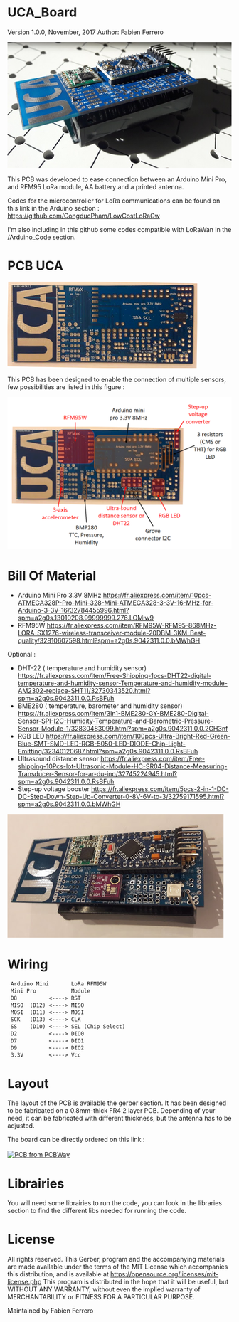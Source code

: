 # UCA_Board


Version 1.0.0, November, 2017
Author: Fabien Ferrero

<img src="https://github.com/FabienFerrero/UCA_Board/blob/master/documents/pictures/UCA.jpg">

This PCB was developed to ease connection between an Arduino Mini Pro, and RFM95 LoRa module, AA battery and a printed antenna.

Codes for the microcontroller for LoRa communications can be found on this link in the Arduino section : https://github.com/CongducPham/LowCostLoRaGw

I'm also including in this github some codes compatible with LoRaWan in the /Arduino_Code section.

# PCB UCA

<img src="https://github.com/FabienFerrero/UCA_Board/blob/master/documents/pictures/UCA_top.png">

This PCB has been designed to enable the connection of multiple sensors, few possibilities are listed in this figure :

<img src="https://github.com/FabienFerrero/UCA_Board/blob/master/documents/pictures/UCA_sensors.png">

# Bill Of Material


* Arduino Mini Pro 3.3V 8MHz 
https://fr.aliexpress.com/item/10pcs-ATMEGA328P-Pro-Mini-328-Mini-ATMEGA328-3-3V-16-MHz-for-Arduino-3-3V-16/32784455996.html?spm=a2g0s.13010208.99999999.276.LOMiw9
* RFM95W
https://fr.aliexpress.com/item/RFM95W-RFM95-868MHz-LORA-SX1276-wireless-transceiver-module-20DBM-3KM-Best-quality/32810607598.html?spm=a2g0s.9042311.0.0.bMWhGH

Optional :

* DHT-22 ( temperature and humidity sensor)
https://fr.aliexpress.com/item/Free-Shipping-1pcs-DHT22-digital-temperature-and-humidity-sensor-Temperature-and-humidity-module-AM2302-replace-SHT11/32730343520.html?spm=a2g0s.9042311.0.0.RsBFuh
* BME280 ( temperature, barometer and humidity sensor)
https://fr.aliexpress.com/item/3In1-BME280-GY-BME280-Digital-Sensor-SPI-I2C-Humidity-Temperature-and-Barometric-Pressure-Sensor-Module-1/32830483099.html?spm=a2g0s.9042311.0.0.2GH3nf
* RGB LED
https://fr.aliexpress.com/item/100pcs-Ultra-Bright-Red-Green-Blue-SMT-SMD-LED-RGB-5050-LED-DIODE-Chip-Light-Emitting/32340120687.html?spm=a2g0s.9042311.0.0.RsBFuh
* Ultrasound distance sensor
https://fr.aliexpress.com/item/Free-shipping-10Pcs-lot-Ultrasonic-Module-HC-SR04-Distance-Measuring-Transducer-Sensor-for-ar-du-ino/32745224945.html?spm=a2g0s.9042311.0.0.RsBFuh
* Step-up voltage booster
https://fr.aliexpress.com/item/5pcs-2-in-1-DC-DC-Step-Down-Step-Up-Converter-0-8V-6V-to-3/32759171595.html?spm=a2g0s.9042311.0.0.bMWhGH


<img src="https://github.com/FabienFerrero/UCA_Board/blob/master/documents/pictures/UCA_mounted.png">

# Wiring

```
 Arduino Mini       LoRa RFM95W 
 Mini Pro           Module
 D8          <----> RST
 MISO  (D12) <----> MISO
 MOSI  (D11) <----> MOSI
 SCK   (D13) <----> CLK
 SS    (D10) <----> SEL (Chip Select)
 D2          <----> DIO0
 D7          <----> DIO1
 D9          <----> DIO2
 3.3V        <----> Vcc

 ```

# Layout

The layout of the PCB is available the gerber section.
It has been designed to be fabricated on a 0.8mm-thick FR4 2 layer PCB.
Depending of your need, it can be fabricated with different thickness, but the antenna has to be adjusted.

The board can be directly ordered on this link : <BR><BR>
<a href="https://www.pcbway.com/project/shareproject/UCA_Board.html"><img src="https://www.pcbway.com/project/img/images/frompcbway.png" alt="PCB from PCBWay"></img></a>

# Librairies

You will need some librairies to run the code, you can look in the libraries section to find the different libs needed for running the code.

# License

All rights reserved. This Gerber, program and the accompanying materials are made available under the terms of the MIT License which accompanies this distribution, and is available at https://opensource.org/licenses/mit-license.php
This program is distributed in the hope that it will be useful, but WITHOUT ANY WARRANTY; without even the implied warranty of MERCHANTABILITY or FITNESS FOR A PARTICULAR PURPOSE.

Maintained by Fabien Ferrero

